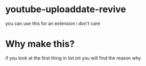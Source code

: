 # youtube-uploaddate-revive
you can use this for an extension i don't care

# Why make this?

if you look at the first thing in list.txt you will find the reason why
